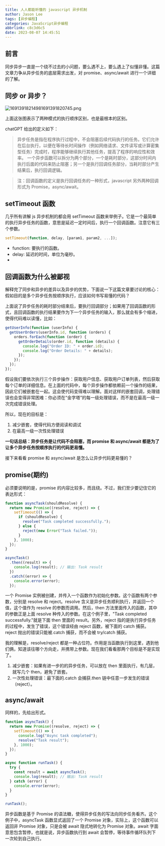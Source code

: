 ```yaml
---
title: 人人都能听懂的 javascript 异步机制
author: Jason Lee
tags: [异步编程]
categories: JavaScript异步编程
abbrlink: c8c3d6c5
date: 2023-08-07 14:45:51
---
```


## 前言

同步异步一直是一个绕不过去的小问题，要么遇不上，要么遇上了似懂非懂。这篇文章力争从异步任务的底层需求出发，对 promise、async/await 进行一个详细的了解。

## 同步 or 异步？

![16913918214981691391820745.png](https://cdn.jsdelivr.net/gh/li199-code/blog-imgs@main/16913918214981691391820745.png)

上面这张图表示了两种模式的执行顺序区别，也是最根本的区别。

chatGPT 给出的定义如下：

> 异步任务是指在程序执行过程中，不会阻塞后续代码执行的任务。它们允许在后台执行，以便在等待长时间操作（例如网络请求、文件读写或计算密集型任务）完成时，程序能够继续执行其他任务，提高了程序的响应性和效率。
> 一个异步函数可以拆分为两个部分，一个是耗时部分，这部分时间内执行后面的代码来防止阻塞；另一个是执行回调任务部分，当耗时部分产生结果后，执行回调逻辑。

> 注：回调函数的定义是执行回调任务的一种形式，javascript 另外两种回调形式为 Promise，async/await。

## setTimeout 函数

几乎所有讲解 js 异步机制的都会用 setTimeout 函数来举例子。它是一个最简单的执行异步任务的函数，意思是延迟一定时间后，执行一个回调函数。注意它有三个参数。

```js
setTimeout(function, delay, [param1, param2, ...]);
```

- function: 要执行的函数。
- delay: 延迟的时间，单位为毫秒。
- [param1, param2, ...]: 可选参数，这些参数会作为参数传递给执行的函数。

## 回调函数为什么被鄙视

解释完了同步和异步的差异以及异步的优势，下面说一下这篇文章要讨论的核心：假如目的是多个异步任务按顺序执行，应该如何书写易懂的代码？

上面说了异步任务的耗时部分结束后，要执行回调部分；如果用了回调函数的形式，且回调函数的执行结果要作为下一个异步任务的输入，那么就会有多个缩进，使得代码难以读懂，比如：

```js
getUserInfo(function (userInfo) {
  getUserOrders(userInfo.id, function (orders) {
    orders.forEach(function (order) {
      getOrderDetails(order.id, function (details) {
        console.log("Order ID: " + order.id);
        console.log("Order Details: " + details);
      });
    });
  });
});
```

假设我们要依次执行三个异步操作：获取用户信息、获取用户订单列表，然后获取每个订单的详细信息。在上面的代码中，每个异步操作都依赖前一个操作的结果，因此它们被嵌套在一起。这会使代码变得难以理解。面对这样的嵌套回调，处理错误也会变得非常困难：你必须在“金字塔”的每一级处理错误，而不是在最高一级一次完成错误处理。

所以，现在的目标是：

1. 减少嵌套，使得代码方便阅读和调试
2. 在最高一级一次性处理错误

**一句话总结：异步任务是让代码不会阻塞，而 promise 和 async/await 都是为了让多个异步任务按顺序执行的代码更易懂。**

接下来看看 promise 和 async/await 是怎么让异步代码更易懂的？

## promise(期约)

必须要说明的是，promise 的内容比较多，而且绕。不过，我们至少要记住它的表达形式：

```js
function asyncTask(shouldResolve) {
  return new Promise((resolve, reject) => {
    setTimeout(() => {
      if (shouldResolve) {
        resolve("Task completed successfully.");
      } else {
        reject(new Error("Task failed."));
      }
    }, 1000);
  });
}

asyncTask()
  .then((result) => {
    console.log(result); // 输出: Task result
  })
  .catch((error) => {
    console.error(error);
  });
```

一个 Promise 实例被创建，并传入一个函数作为初始化参数。这个函数有两个参数，分别是 resolve 和 reject。resolve 含义是异步任务顺利执行，并返回一个值，这个值作为 resolve 的参数而调用。然后，then 方法里面传入的函数，其中的参数正是上面 resolve 种传入的参数。在这个例子里，"Task completed successfully."就是下面 then 里面的 result。另外，reject 指的是执行异步任务的过程中，发生了错误，这个错误经由 reject 函数，被下面的 catch 捕获。reject 抛出的错误只能被.catch 捕获，而不会被 try/catch 捕获。

我的理解是，resolve/reject 都是一种占位符。作用是当函数执行到这里，遇到他们俩，知道该往哪个方向走，并携带上参数。现在我们看看那两个目标是不是实现了。

1. 减少嵌套：如果有进一步的的异步任务，可以放在 then 里面执行，有几层，就写几个 then，避免了嵌套。
2. 一次性处理错误：最下面的.catch 会捕获.then 链中任意一步发生的错误（reject）。

## async/await

同样的，先给出形式。

```js
function asyncTask() {
  return new Promise((resolve, reject) => {
    setTimeout(() => {
      console.log("Async task completed");
      resolve("Task result");
    }, 1000);
  });
}

async function runTask() {
  try {
    const result = await asyncTask();
    console.log(result); // 输出: Task result
  } catch (error) {
    console.error(error);
  }
}

runTask();
```

异步函数是基于 Promise 的语法糖，使得异步任务的写法向同步任务看齐。这个例子中，asyncTask 函数显式返回了一个 Promise 对象，实际上，这个函数可以返回非 Promise 对象，只是会被 await 隐式地转化为 Promise 对象。await 字面意思包含暂停，也就是说，异步函数执行到 await 会暂停，等待事件循环队列下一次轮到自己执行。
